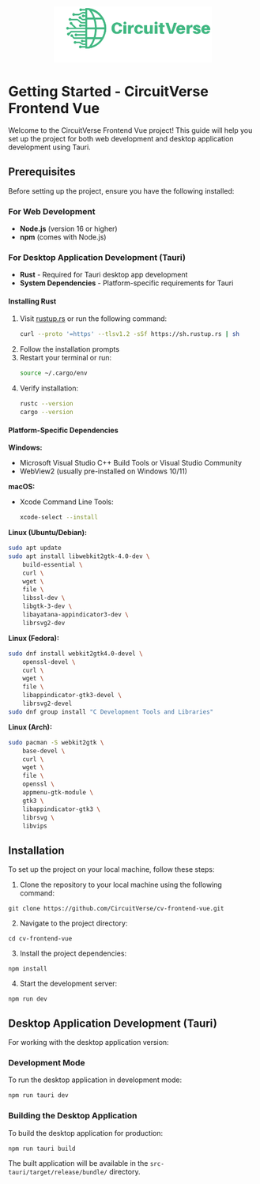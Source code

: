 <div align="center"> <img src="https://github.com/CircuitVerse/CircuitVerse/raw/master/app/assets/images/cvlogo.svg" alt="CircuitVerse Logo" width="320"/> </div>


# Getting Started - CircuitVerse Frontend Vue

Welcome to the CircuitVerse Frontend Vue project! This guide will help you set up the project for both web development and desktop application development using Tauri.

## Prerequisites
Before setting up the project, ensure you have the following installed:

### For Web Development
- **Node.js** (version 16 or higher)
- **npm** (comes with Node.js)

### For Desktop Application Development (Tauri)
- **Rust** - Required for Tauri desktop app development
- **System Dependencies** - Platform-specific requirements for Tauri

#### Installing Rust
1. Visit [rustup.rs](https://rustup.rs/) or run the following command:
   ```bash
   curl --proto '=https' --tlsv1.2 -sSf https://sh.rustup.rs | sh
   ```
2. Follow the installation prompts
3. Restart your terminal or run:
   ```bash
   source ~/.cargo/env
   ```
4. Verify installation:
   ```bash
   rustc --version
   cargo --version
   ```

#### Platform-Specific Dependencies

**Windows:**
- Microsoft Visual Studio C++ Build Tools or Visual Studio Community
- WebView2 (usually pre-installed on Windows 10/11)

**macOS:**
- Xcode Command Line Tools:
  ```bash
  xcode-select --install
  ```

**Linux (Ubuntu/Debian):**
```bash
sudo apt update
sudo apt install libwebkit2gtk-4.0-dev \
    build-essential \
    curl \
    wget \
    file \
    libssl-dev \
    libgtk-3-dev \
    libayatana-appindicator3-dev \
    librsvg2-dev
```

**Linux (Fedora):**
```bash
sudo dnf install webkit2gtk4.0-devel \
    openssl-devel \
    curl \
    wget \
    file \
    libappindicator-gtk3-devel \
    librsvg2-devel
sudo dnf group install "C Development Tools and Libraries"
```

**Linux (Arch):**
```bash
sudo pacman -S webkit2gtk \
    base-devel \
    curl \
    wget \
    file \
    openssl \
    appmenu-gtk-module \
    gtk3 \
    libappindicator-gtk3 \
    librsvg \
    libvips
```

## Installation
To set up the project on your local machine, follow these steps:

  1. Clone the repository to your local machine using the following command:
  ```
  git clone https://github.com/CircuitVerse/cv-frontend-vue.git
  ```
  2. Navigate to the project directory:
  ```
  cd cv-frontend-vue
  ```
  3. Install the project dependencies:
  ```
  npm install
  ```
  4. Start the development server:
  ```
  npm run dev
  ```

## Desktop Application Development (Tauri)
For working with the desktop application version:

### Development Mode
To run the desktop application in development mode:
```bash
npm run tauri dev
```

### Building the Desktop Application
To build the desktop application for production:
```bash
npm run tauri build
```

The built application will be available in the `src-tauri/target/release/bundle/` directory.

